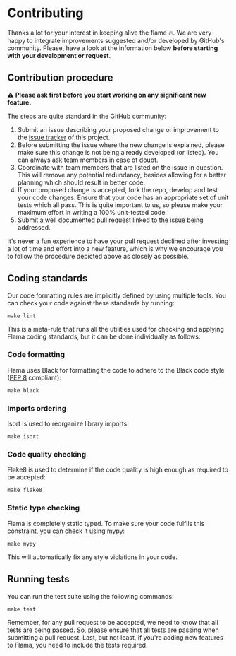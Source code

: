 # Contributing

Thanks a lot for your interest in keeping alive the flame 🔥. We are very happy to integrate improvements suggested
and/or developed by GitHub's community. Please, have a look at the information below **before starting with your
development or request**.

## Contribution procedure

⚠️ **Please ask first before you start working on any significant new feature.**

The steps are quite standard in the GitHub community:

1. Submit an issue describing your proposed change or improvement to
   the [issue tracker](https://github.com/perdy/flama/issues) of this project.
2. Before submitting the issue where the new change is explained, please make sure this change is not being already
   developed (or listed). You can always ask team members in case of doubt.
3. Coordinate with team members that are listed on the issue in question. This will remove any potential redundancy,
   besides allowing for a better planning which should result in better code.
4. If your proposed change is accepted, fork the repo, develop and test your code changes. Ensure that your code has an
   appropriate set of unit tests which all pass. This is quite important to us, so please
   make your maximum effort in writing a 100% unit-tested code.
5. Submit a well documented pull request linked to the issue being addressed.

It's never a fun experience to have your pull request declined after investing a lot of time and effort into a new
feature, which is why we encourage you to follow the procedure depicted above as closely as possible.

## Coding standards

Our code formatting rules are implicitly defined by using multiple tools. You can check your code against these
standards by running:

```commandline
make lint
```

This is a meta-rule that runs all the utilities used for checking and applying Flama coding standards, but it can be
done individually as follows:

### Code formatting

Flama uses Black for formatting the code to adhere to the Black code style ([PEP 8](https://peps.python.org/pep-0008/)
compliant):

```commandline
make black
```

### Imports ordering

Isort is used to reorganize library imports:

```commandline
make isort
```

### Code quality checking

Flake8 is used to determine if the code quality is high enough as required to be accepted:

```commandline
make flake8
```

### Static type checking

Flama is completely static typed. To make sure your code fulfils this constraint, you can check it using mypy:

```commandline
make mypy
```

This will automatically fix any style violations in your code.

## Running tests

You can run the test suite using the following commands:

```commandline
make test
```

Remember, for any pull request to be accepted, we need to know that all tests are being passed.
So, please ensure that all tests are passing when submitting a pull request.
Last, but not least, if you're adding new features to Flama, you need to include the tests required.
